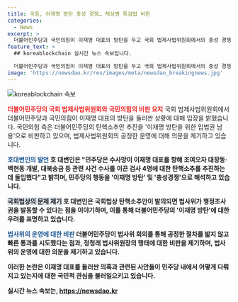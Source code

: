 ```yaml
---
title: 국힘, 이재명 방탄 충성 경쟁… 채상병 특검법 비판
categories:
  - News
excerpt: >
  더불어민주당과 국민의힘이 이재명 대표의 방탄을 두고 국회 법제사법위원회에서의 충성 경쟁을 놓고 대립하고 있다. 국민의힘 대변인은 민주당의 탄핵소추를 비판하며, 법률 제정안을 과속으로 통과시키고 증인들을 몰아세우는 과정을 지적했다. 이를 통해 민주당의 충성 경쟁과 고압적인 태도를 규탄하며, 이재명 대표에 대한 갖은 의혹들이 사실임을 드러내고 있다고 주장했다.
feature_text: >
  ## koreablockchain 실시간 뉴스 속보입니다.

  더불어민주당과 국민의힘이 이재명 대표의 방탄을 두고 국회 법제사법위원회에서의 충성 경쟁을 놓고 대립하고 있다. 국민의힘 대변인은 민주당의 탄핵소추를 비판하며, 법률 제정안을 과속으로 통과시키고 증인들을 몰아세우는 과정을 지적했다. 이를 통해 민주당의 충성 경쟁과 고압적인 태도를 규탄하며, 이재명 대표에 대한 갖은 의혹들이 사실임을 드러내고 있다고 주장했다.
image: 'https://newsdao.kr/res/images/meta/newsdao_breakingnews.jpg'
---
```


<p><img src="https://newsdao.kr/res/images/meta/newsdao_breakingnews.jpg" alt="koreablockchain 속보" /></p>

<p><b><span style="color: #ee2323;">더불어민주당의 국회 법제사법위원회와 국민의힘의 비판 요지</span></b>
국회 법제사법위원회에서 더불어민주당과 국민의힘이 이재명 대표의 방탄을 둘러싼 상황에 대해 입장을 밝혔습니다. 국민의힘 측은 더불어민주당의 탄핵소추안 추진을 '이재명 방탄을 위한 입법권 남용'으로 비판하고 있으며, 법제사법위원회의 공정한 운영에 대해 의문을 제기하고 있습니다.</p>

<p><b><span style="color: #1a5490;">호대변인의 발언</span><b>
호 대변인은 "민주당은 수사망이 이재명 대표를 향해 조여오자 대장동·백현동 개발, 대북송금 등 관련 사건 수사를 이끈 검사 4명에 대한 탄핵소추를 추진하는데 돌입했다"고 밝히며, 민주당의 행동을 '이재명 방탄' 및 '충성경쟁'으로 해석하고 있습니다.</p>

<p><b><span style="background-color: #21538527;">국회법상의 문제 제기</span></b>
호 대변인은 국회법상 탄핵소추안이 발의되면 법사위가 행정조사권을 발동할 수 있다는 점을 이야기하며, 이를 통해 더불어민주당의 '이재명 방탄'에 대한 우려를 표명하고 있습니다.</p>

<p><b><span style="color: #1a5490;">법사위의 운영에 대한 비판</span><b>
더불어민주당이 법사위 회의를 통해 공정한 절차를 밟지 않고 빠른 통과를 시도했다는 점과, 정청래 법사위원장의 행태에 대한 비판을 제기하며, 법사위의 운영에 대한 의문을 제기하고 있습니다.</p>

<p>이러한 논란은 이재명 대표를 둘러싼 의혹과 관련된 사안들이 민주당 내에서 어떻게 다뤄지고 있는지에 대한 국민적 관심을 불러일으키고 있습니다.</p>
실시간 뉴스 속보는, <a href="https://newsdao.kr" rel="dofollow">https://newsdao.kr</a>


